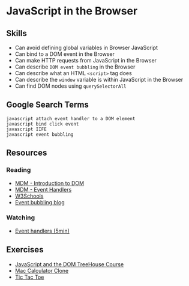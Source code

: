 # JavaScript in the Browser

## Skills

- Can avoid defining global variables in Browser JavaScript
- Can bind to a DOM event in the Browser
- Can make HTTP requests from JavaScript in the Browser
- Can describe `DOM event bubbling` in the Browser
- Can describe what an HTML `<script>` tag does
- Can describe the `window` variable is within JavaScript in the Browser
- Can find DOM nodes using `querySelectorAll`

## Google Search Terms

```
javascript attach event handler to a DOM element
javascript bind click event
javascript IIFE
javascript event bubbling
```

## Resources

### Reading

- [MDM - Introduction to DOM](https://developer.mozilla.org/en-US/docs/Web/API/Document_Object_Model/Introduction)
- [MDM - Event Handlers](https://developer.mozilla.org/en-US/docs/Web/Guide/Events/Event_handlers)
- [W3Schools](https://www.w3schools.com/js/js_htmldom_eventlistener.asp)
- [Event bubbling blog](https://javascript.info/bubbling-and-capturing)

### Watching

- [Event handlers (5min)](https://www.youtube.com/watch?v=7UstS0hsHgI)

## Exercises

- [JavaScript and the DOM TreeHouse Course](https://teamtreehouse.com/library/javascript-and-the-dom-2)
- [Mac Calculator Clone](./exercises/Mac-Calculator-Clone)
- [Tic Tac Toe](./exercises/Tic-Tac-Toe)
